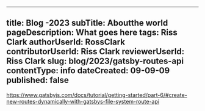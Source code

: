 ---

title: Blog -2023
subTitle: Aboutthe world
pageDescription: What goes here
tags: Riss Clark
authorUserId: RossClark
contributorUserId: Riss Clark
reviewerUserId: Riss Clark
slug: blog/2023/gatsby-routes-api
contentType: info
dateCreated: 09-09-09
published: false
---------------

https://www.gatsbyjs.com/docs/tutorial/getting-started/part-6/#create-new-routes-dynamically-with-gatsbys-file-system-route-api
